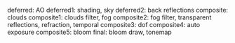 deferred: AO
deferred1: shading, sky
deferred2: back reflections
composite: clouds
composite1: clouds filter, fog
composite2: fog filter, transparent reflections, refraction, temporal
composite3: dof
composite4: auto exposure
composite5: bloom
final: bloom draw, tonemap
